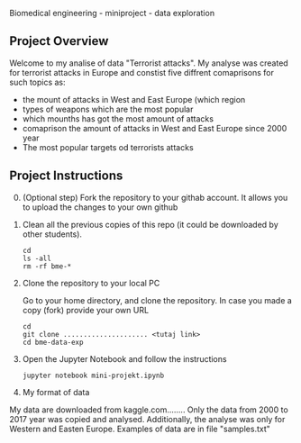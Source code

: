 
Biomedical engineering - miniproject - data exploration

## Project Overview

Welcome to my analise of data "Terrorist attacks". My analyse was created for terrorist attacks in Europe and constist five diffrent comaprisons for such topics as: 

- the mount of attacks in West and East Europe (which region
- types of weapons which are the most popular
- which mounths has got the most amount of attacks
- comaprison the amount of attacks in West and East Europe since 2000 year
- The most popular targets od terrorists attacks

## Project Instructions

0. (Optional step) Fork the repository to your githab account. It allows you to upload the changes to your own github

1. Clean all the previous copies of this repo (it could be downloaded by other students).

    ```
    cd
    ls -all
    rm -rf bme-*
    ```

2. Clone the repository to your local PC

    Go to your home directory, and clone the repository. In case you made a copy (fork) provide your own URL
    ```
    cd
    git clone ..................... <tutaj link>
    cd bme-data-exp
    ```


4. Open the Jupyter Notebook and follow the instructions
	
    ```
    jupyter notebook mini-projekt.ipynb
    ```
  
5. My format of data

My data are downloaded from kaggle.com........ 
Only the data from 2000 to 2017 year was copied and analysed. Additionally, the analyse was only for Western and Easten Europe.
Examples of data are in file "samples.txt" 
